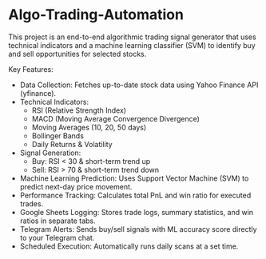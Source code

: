 # Algo-Trading-Automation
This project is an end-to-end algorithmic trading signal generator that uses technical indicators and a machine learning classifier (SVM) to identify buy and sell opportunities for selected stocks.

Key Features:
* Data Collection: Fetches up-to-date stock data using Yahoo Finance API (yfinance).
* Technical Indicators:
  - RSI (Relative Strength Index)
  - MACD (Moving Average Convergence Divergence)
  - Moving Averages (10, 20, 50 days)
  - Bollinger Bands
  - Daily Returns & Volatility
* Signal Generation:
  - Buy: RSI < 30 & short-term trend up
  - Sell: RSI > 70 & short-term trend down
* Machine Learning Prediction: Uses Support Vector Machine (SVM) to predict next-day price movement.
* Performance Tracking: Calculates total PnL and win ratio for executed trades.
* Google Sheets Logging: Stores trade logs, summary statistics, and win ratios in separate tabs.
* Telegram Alerts: Sends buy/sell signals with ML accuracy score directly to your Telegram chat.
* Scheduled Execution: Automatically runs daily scans at a set time.


